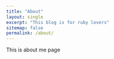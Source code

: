```yaml
---
title: "About"
layout: single
excerpt: "This blog is for ruby lovers"
sitemap: false
permalink: /about/
---
```


This is about me page